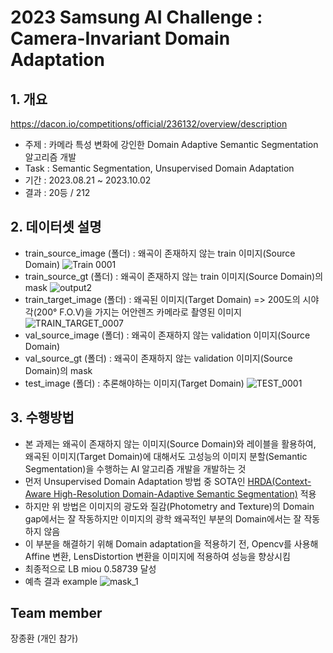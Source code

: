 # 2023 Samsung AI Challenge : Camera-Invariant Domain Adaptation
## 1. 개요
https://dacon.io/competitions/official/236132/overview/description
  - 주제 : 카메라 특성 변화에 강인한 Domain Adaptive Semantic Segmentation 알고리즘 개발
  - Task : Semantic Segmentation, Unsupervised Domain Adaptation
  - 기간 : 2023.08.21 ~ 2023.10.02
  - 결과 : 20등 / 212

## 2. 데이터셋 설명
- train_source_image (폴더) : 왜곡이 존재하지 않는 train 이미지(Source Domain)
![Train 0001](https://github.com/jang3463/samsung_ai/assets/70848146/f3cf5886-e8d1-4abc-982b-46f166504a89)
- train_source_gt (폴더) : 왜곡이 존재하지 않는 train 이미지(Source Domain)의 mask
![output2](https://github.com/jang3463/samsung_ai/assets/70848146/af92d2bf-035d-4f8d-ac11-52b2102aba72)
- train_target_image (폴더) : 왜곡된 이미지(Target Domain) => 200도의 시야각(200° F.O.V)을 가지는 어안렌즈 카메라로 촬영된 이미지
![TRAIN_TARGET_0007](https://github.com/jang3463/samsung_ai/assets/70848146/18bcbec4-120f-424c-9230-a0a31ac82fb8)
- val_source_image (폴더) : 왜곡이 존재하지 않는 validation 이미지(Source Domain)
- val_source_gt (폴더) : 왜곡이 존재하지 않는 validation 이미지(Source Domain)의 mask
- test_image (폴더) : 추론해야하는 이미지(Target Domain)
![TEST_0001](https://github.com/jang3463/samsung_ai/assets/70848146/8d67e571-c3a1-4d94-8955-0105571bc195)

## 3. 수행방법
- 본 과제는 왜곡이 존재하지 않는 이미지(Source Domain)와 레이블을 활용하여, 왜곡된 이미지(Target Domain)에 대해서도 고성능의 이미지 분할(Semantic Segmentation)을 수행하는 AI 알고리즘 개발을 개발하는 것
- 먼저 Unsupervised Domain Adaptation 방법 중 SOTA인 [HRDA(Context-Aware High-Resolution Domain-Adaptive Semantic Segmentation)](https://github.com/lhoyer/HRDA) 적용
- 하지만 위 방법은 이미지의 광도와 질감(Photometry and Texture)의 Domain gap에서는 잘 작동하지만 이미지의 광학 왜곡적인 부분의 Domain에서는 잘 작동하지 않음
- 이 부분을 해결하기 위해 Domain adaptation을 적용하기 전, Opencv를 사용해 Affine 변환, LensDistortion 변환을 이미지에 적용하여 성능을 향상시킴
- 최종적으로 LB miou 0.58739 달성
- 예측 결과 example
![mask_1](https://github.com/jang3463/samsung_ai/assets/70848146/fcceeefe-248d-4929-996c-63503deb7068)

## Team member
장종환 (개인 참가)
